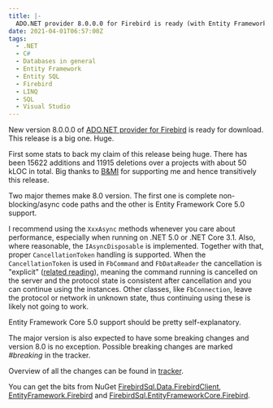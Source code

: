 ```yaml
---
title: |-
  ADO.NET provider 8.0.0.0 for Firebird is ready (with Entity Framework Core 5.0 support)
date: 2021-04-01T06:57:00Z
tags:
  - .NET
  - C#
  - Databases in general
  - Entity Framework
  - Entity SQL
  - Firebird
  - LINQ
  - SQL
  - Visual Studio
---
```

New version 8.0.0.0 of [ADO.NET provider for Firebird][1] is ready for download. This release is a big one. Huge.

<!-- excerpt -->

First some stats to back my claim of this release being huge. There has been 15622 additions and 11915 deletions over a projects with about 50 kLOC in total. Big thanks to [B&MI][7] for supporting me and hence transitively this release.

Two major themes make 8.0 version. The first one is complete non-blocking/async code paths and the other is Entity Framework Core 5.0 support. 

I recommend using the `XxxAsync` methods whenever you care about performance, especially when running on .NET 5.0 or .NET Core 3.1. Also, where reasonable, the `IAsyncDisposable` is implemented. Together with that, proper `CancellationToken` handling is supported. When the `CancellationToken` is used in `FbCommand` and `FbDataReader` the cancellation is "explicit" ([related reading][6]), meaning the command running is cancelled on the server and the protocol state is consistent after cancellation and you can continue using the instances. Other classes, like `FbConnection`, leave the protocol or network in unknown state, thus continuing using these is likely not going to work.

Entity Framework Core 5.0 support should be pretty self-explanatory.

The major version is also expected to have some breaking changes and version 8.0 is no exception. Possible breaking changes are marked _#breaking_ in the tracker.  

Overview of all the changes can be found in [tracker][5].

You can get the bits from NuGet [FirebirdSql.Data.FirebirdClient][2], [EntityFramework.Firebird][3] and [FirebirdSql.EntityFrameworkCore.Firebird][4].

[1]: http://www.firebirdsql.org/en/net-provider/
[2]: http://www.nuget.org/packages/FirebirdSql.Data.FirebirdClient/
[3]: http://www.nuget.org/packages/EntityFramework.Firebird/
[4]: http://www.nuget.org/packages/FirebirdSql.EntityFrameworkCore.Firebird/
[5]: http://tracker.firebirdsql.org/browse/DNET/fixforversion/10970
[6]: https://www.roji.org/db-commands-and-cancellation
[7]: https://b-mi.net/